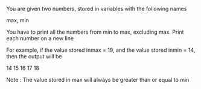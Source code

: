 You are given two numbers, stored in variables with the following names

max, min

You have to print all the numbers from min to max, excluding max. Print each number on a new line

For example, if the value stored inmax = 19, and the value stored inmin = 14, then the output will be

14
15
16
17
18

Note : The value stored in max will always be greater than or equal to min
